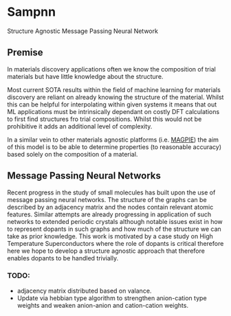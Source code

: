 # Sampnn
Structure Agnostic Message Passing Neural Network

## Premise
In materials discovery applications often we know the composition of trial materials but have little knowledge about the structure.

Most current SOTA results within the field of machine learning for materials discovery are reliant on already knowing the structure of the material. Whilst this can be helpful for interpolating within given systems it means that out ML applications must be intrinsically  dependant on costly DFT calculations to first find structures fro trial compositions. Whilst this would not be prohibitive it adds an additional level of complexity.

In a similar vein to other materials agnostic platforms (i.e. [MAGPIE](http://oqmd.org/static/analytics/magpie/doc/)) the aim of this model is to be able to determine properties (to reasonable accuracy) based solely on the composition of a material.

## Message Passing Neural Networks
Recent progress in the study of small molecules has built upon the use of message passing neural networks. The structure of the graphs can be described by an adjacency matrix and the nodes contain relevant atomic features. Similar attempts are already progressing in application of such networks to extended periodic crystals although notable issues exist in how to represent dopants in such graphs and how much of the structure we can take as prior knowledge. This work is motivated by a case study on High Temperature Superconductors where the role of dopants is critical therefore here we hope to develop a structure agnostic approach that therefore enables dopants to be handled trivially.

### TODO:
* adjacency matrix distributed based on valance.
* Update via hebbian type algorithm to strengthen anion-cation type weights and weaken anion-anion and cation-cation weights.